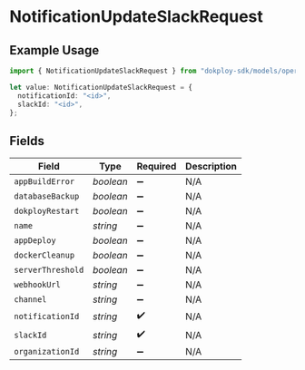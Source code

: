 # NotificationUpdateSlackRequest

## Example Usage

```typescript
import { NotificationUpdateSlackRequest } from "dokploy-sdk/models/operations";

let value: NotificationUpdateSlackRequest = {
  notificationId: "<id>",
  slackId: "<id>",
};
```

## Fields

| Field              | Type               | Required           | Description        |
| ------------------ | ------------------ | ------------------ | ------------------ |
| `appBuildError`    | *boolean*          | :heavy_minus_sign: | N/A                |
| `databaseBackup`   | *boolean*          | :heavy_minus_sign: | N/A                |
| `dokployRestart`   | *boolean*          | :heavy_minus_sign: | N/A                |
| `name`             | *string*           | :heavy_minus_sign: | N/A                |
| `appDeploy`        | *boolean*          | :heavy_minus_sign: | N/A                |
| `dockerCleanup`    | *boolean*          | :heavy_minus_sign: | N/A                |
| `serverThreshold`  | *boolean*          | :heavy_minus_sign: | N/A                |
| `webhookUrl`       | *string*           | :heavy_minus_sign: | N/A                |
| `channel`          | *string*           | :heavy_minus_sign: | N/A                |
| `notificationId`   | *string*           | :heavy_check_mark: | N/A                |
| `slackId`          | *string*           | :heavy_check_mark: | N/A                |
| `organizationId`   | *string*           | :heavy_minus_sign: | N/A                |